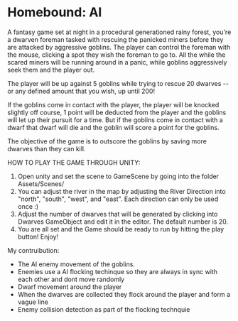 # Homebound: AI

A fantasy game set at night in a procedural generationed rainy forest, you're a dwarven foreman tasked with rescuing the panicked miners before they are attacked by aggressive goblins. The player can control the foreman with the mouse, clicking a spot they wish the foreman to go to. All the while the scared miners will be running around in a panic, while goblins aggressively seek them and the player out. 

The player will be up against 5 goblins while trying to rescue 20 dwarves -- or any defined amount that you wish, up until 200!

If the goblins come in contact with the player, the player will be knocked slightly off course, 1 point will be deducted from the player and the goblins will let up their pursuit for a time. But if the goblins come in contact with a dwarf that dwarf will die and the goblin will score a point for the goblins. 

The objective of the game is to outscore the goblins by saving more dwarves than they can kill. 

HOW TO PLAY THE GAME THROUGH UNITY:

1. Open unity and set the scene to GameScene by going into the folder Assets/Scenes/
2. You can adjust the river in the map by adjusting the River Direction into "north", "south", "west", and "east". Each direction can only be used once :)
3. Adjust the number of dwarves that will be generated by clicking into Dwarves GameObject and edit it in the editor. The default number is 20.
4. You are all set and the Game should be ready to run by hitting the play button! Enjoy!

My contruibution:

- The AI enemy movement of the goblins. 
- Enemies use a AI flocking techinque so they are always in sync with each other and dont move randomly
- Dwarf movement around the player
- When the dwarves are collected they flock around the player and form a vague line
- Enemy collision detection as part of the flocking technquie



